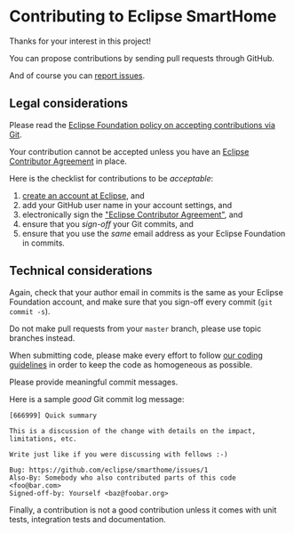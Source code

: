 # Contributing to Eclipse SmartHome

Thanks for your interest in this project!

You can propose contributions by sending pull requests through GitHub.

And of course you can [report issues](https://github.com/eclipse/smarthome/issues).

## Legal considerations

Please read the [Eclipse Foundation policy on accepting contributions via Git](http://wiki.eclipse.org/Development_Resources/Contributing_via_Git).

Your contribution cannot be accepted unless you have an [Eclipse Contributor Agreement](https://www.eclipse.org/legal/ECA.php) in place.

Here is the checklist for contributions to be _acceptable_:

1. [create an account at Eclipse](https://dev.eclipse.org/site_login/createaccount.php), and
2. add your GitHub user name in your account settings, and
3. electronically sign the ["Eclipse Contributor Agreement"](https://accounts.eclipse.org/user/eca), and
4. ensure that you _sign-off_ your Git commits, and
5. ensure that you use the _same_ email address as your Eclipse Foundation in commits.

## Technical considerations

Again, check that your author email in commits is the same as your Eclipse Foundation account, and make sure that you sign-off every commit (`git commit -s`).

Do not make pull requests from your `master` branch, please use topic branches instead.

When submitting code, please make every effort to follow [our coding guidelines](https://www.eclipse.org/smarthome/documentation/development/guidelines.html) in order to keep the code as homogeneous as possible.

Please provide meaningful commit messages.

Here is a sample _good_ Git commit log message:

    [666999] Quick summary

    This is a discussion of the change with details on the impact, limitations, etc.

    Write just like if you were discussing with fellows :-)

    Bug: https://github.com/eclipse/smarthome/issues/1
    Also-By: Somebody who also contributed parts of this code <foo@bar.com>
    Signed-off-by: Yourself <baz@foobar.org>

Finally, a contribution is not a good contribution unless it comes with unit tests, integration tests and
documentation.

